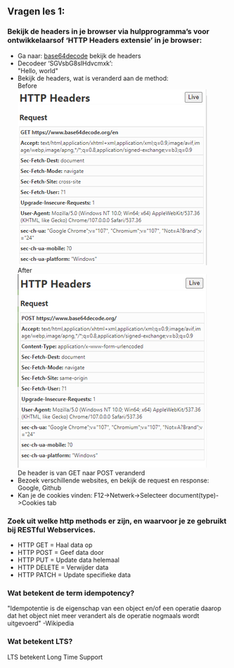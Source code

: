 ## Vragen les 1:

### Bekijk de headers in je browser via hulpprogramma’s voor ontwikkelaarsof ‘HTTP Headers extensie’ in je browser: 
- Ga naar: [base64decode](https://www.base64decode.org/en) bekijk de headers 
- Decodeer ‘SGVsbG8sIHdvcmxk’:  
"Hello, world"
- Bekijk de headers, wat is veranderd aan de method:  
Before  
![Before](https://github.com/BoyK99/prog02-6/blob/master/img/before.png?raw=true)  
After  
![After](https://github.com/BoyK99/prog02-6/blob/master/img/after.png?raw=true)  
De header is van GET naar POST veranderd
- Bezoek verschillende websites, en bekijk de request en response:
Google, Github
- Kan je de cookies vinden:
F12->Netwerk->Selecteer document(type)->Cookies tab


### Zoek uit welke http methods er zijn, en waarvoor je ze gebruikt bij RESTful Webservices. 
- HTTP GET      = Haal data op
- HTTP POST     = Geef data door
- HTTP PUT      = Update data helemaal
- HTTP DELETE   = Verwijder data
- HTTP PATCH    = Update specifieke data

### Wat betekent de term idempotency?
"Idempotentie is de eigenschap van een object en/of een operatie daarop dat het object niet meer verandert als de operatie nogmaals wordt uitgevoerd" -Wikipedia

### Wat betekent LTS?
LTS betekent Long Time Support
